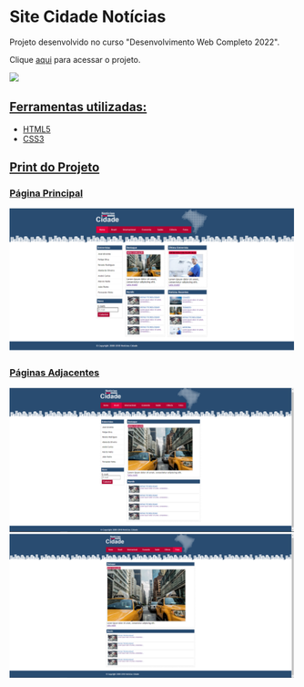 # Site Cidade Notícias
Projeto desenvolvido no curso "Desenvolvimento Web Completo 2022".

Clique <a href="https://isabellacpmelo.github.io/noticias-cidade/">aqui</a> para acessar o projeto.

<a href="https://isabellacpmelo.github.io/noticias-cidade/"> <img width="400" src="img/noticias-cidade.gif">

## Ferramentas utilizadas:
* HTML5
* CSS3


## Print do Projeto

### Página Principal
<img width="500" src="img/print1.png">
  
### Páginas Adjacentes
<img width="500" src="img/print2.png">
</br>
<img width="500" src="img/print3.png">
